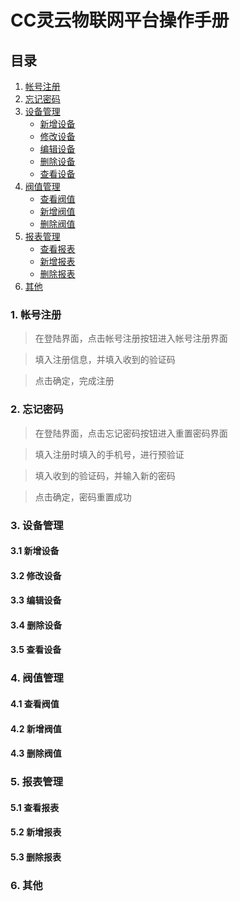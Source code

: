 # CC灵云物联网平台操作手册
## 目录

1. [帐号注册](#1)
2. [忘记密码](#2)
3. [设备管理](#3)
    * [新增设备](#3.1)
    * [修改设备](#3.2)
    * [编辑设备](#3.3)
    * [删除设备](#3.4)
    * [查看设备](#3.5)
4. [阀值管理](#4)
    * [查看阀值](#4.1)
    * [新增阀值](#4.2)
    * [删除阀值](#4.3)
5. [报表管理](#5)
    * [查看报表](#5.1)
    * [新增报表](#5.2)
    * [删除报表](#5.3)
6. [其他](#6)

### <span id="1">1. 帐号注册</span>

> 在登陆界面，点击帐号注册按钮进入帐号注册界面

> 填入注册信息，并填入收到的验证码

> 点击确定，完成注册

### <span id="2">2. 忘记密码</span>

> 在登陆界面，点击忘记密码按钮进入重置密码界面

> 填入注册时填入的手机号，进行预验证

> 填入收到的验证码，并输入新的密码

> 点击确定，密码重置成功

### <span id="3">3. 设备管理</span>
#### <span id="3.1">3.1 新增设备</span>
#### <span id="3.2">3.2 修改设备</span>
#### <span id="3.3">3.3 编辑设备</span>
#### <span id="3.4">3.4 删除设备</span>
#### <span id="3.5">3.5 查看设备</span>

### <span id="4">4. 阀值管理</span>
#### <span id="4.1">4.1 查看阀值</span>
#### <span id="4.2">4.2 新增阀值</span>
#### <span id="4.3">4.3 删除阀值</span>

### <span id="5">5. 报表管理</span>
#### <span id="5.1">5.1 查看报表</span>
#### <span id="5.2">5.2 新增报表</span>
#### <span id="5.3">5.3 删除报表</span>

### <span id="6">6. 其他</span>